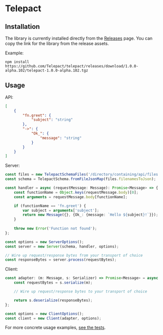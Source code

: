 # Telepact

## Installation

The library is currently installed directly from the
[Releases](https://github.com/Telepact/telepact/releases) page. You can copy the
link for the library from the release assets.

Example:

```
npm install https://github.com/Telepact/telepact/releases/download/1.0.0-alpha.102/telepact-1.0.0-alpha.102.tgz
```

## Usage

API:

```json
[
    {
        "fn.greet": {
            "subject": "string"
        },
        "->": {
            "Ok_": {
                "message": "string"
            }
        }
    }
]
```

Server:
```ts
const files = new TelepactSchemaFiles('/directory/containing/api/files', fs, path);
const schema = TelepactSchema.fromFileJsonMap(files.filenamesToJson);

const handler = async (requestMessage: Message): Promise<Message> => {
    const functionName = Object.keys(requestMessage.body)[0];
    const arguments = requestMessage.body[functionName];

    if (functionName == 'fn.greet') {
        var subject = arguments['subject'];
        return new Message({}, {Ok_: {message: `Hello ${subject}!`}});
    }
    
    throw new Error('Function not found');
};

const options = new ServerOptions();
const server = new Server(schema, handler, options);

// Wire up request/response bytes from your transport of choice
const responseBytes = server.process(requestBytes);
```

Client:
```ts
const adapter: (m: Message, s: Serializer) => Promise<Message> = async (m, s) => {
    const requestBytes = s.serialize(m);

    // Wire up request/response bytes to your transport of choice

    return s.deserialize(responseBytes);
};

const options = new ClientOptions();
const client = new Client(adapter, options);
```

For more concrete usage examples, [see the tests](https://github.com/Telepact/telepact/blob/main/test/lib/ts/src/main.ts).
